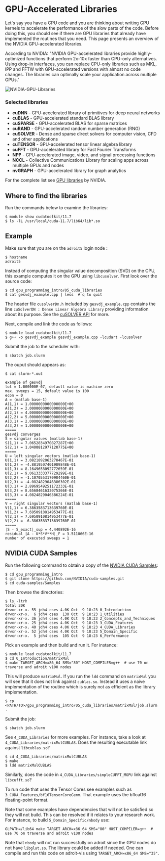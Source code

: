 # GPU-Accelerated Libraries

Let's say you have a CPU code and you are thinking about writing GPU kernels to accelerate the performance of the slow parts of the code. Before doing this, you should see if there are GPU libraries that already have implemented the routines that you need. This page presents an overview of the NVIDIA GPU-accelerated libraries.

According to NVIDIA: "NVIDIA GPU-accelerated libraries provide highly-optimized functions that perform 2x-10x faster than CPU-only alternatives. Using drop-in interfaces, you can replace CPU-only libraries such as MKL, IPP and FFTW with GPU-accelerated versions with almost no code changes. The libraries can optimally scale your application across multiple GPUs."

![NVIDIA-GPU-Libraries](https://developer.nvidia.com/sites/default/files/pictures/2017/acceleration.png)

### Selected libraries

+ **cuDNN** - GPU-accelerated library of primitives for deep neural networks
+ **cuBLAS** - GPU-accelerated standard BLAS library
+ **cuSPARSE** - GPU-accelerated BLAS for sparse matrices
+ **cuRAND** - GPU-accelerated random number generation (RNG)
+ **cuSOLVER** - Dense and sparse direct solvers for computer vision, CFD and other applications
+ **cuTENSOR** - GPU-accelerated tensor linear algebra library
+ **cuFFT** - GPU-accelerated library for Fast Fourier Transforms
+ **NPP** - GPU-accelerated image, video, and signal processing functions
+ **NCCL** - Collective Communications Library for scaling apps across multiple GPUs and nodes
+ **nvGRAPH** - GPU-accelerated library for graph analytics

For the complete list see [GPU libraries](https://developer.nvidia.com/gpu-accelerated-libraries) by NVIDIA.

## Where to find the libraries

Run the commands below to examine the libraries:

```
$ module show cudatoolkit/11.7
$ ls -lL /usr/local/cuda-11.7/lib64/lib*.so
```

## Example

Make sure that you are on the `adroit5` login node :

```
$ hostname
adroit5
```

Instead of computing the singular value decomposition (SVD) on the CPU, this example computes it on the GPU using `libcusolver`. First look over the source code:

```
$ cd gpu_programming_intro/05_cuda_libraries
$ cat gesvdj_example.cpp | less  # q to quit
```

The header file `cusolverDn.h` included by `gesvdj_example.cpp` contains the line `cuSolverDN : Dense Linear Algebra Library` providing information about its purpose. See the [cuSOLVER API](https://docs.nvidia.com/cuda/cusolver/index.html) for more.


Next, compile and link the code as follows:

```
$ module load cudatoolkit/11.7
$ g++ -o gesvdj_example gesvdj_example.cpp -lcudart -lcusolver
```

Submit the job to the scheduler with:

```
$ sbatch job.slurm
```

The ouput should appears as:

```
$ cat slurm-*.out

example of gesvdj 
tol = 1.000000E-07, default value is machine zero 
max. sweeps = 15, default value is 100
econ = 0 
A = (matlab base-1)
A(1,1) = 1.0000000000000000E+00
A(1,2) = 2.0000000000000000E+00
A(2,1) = 4.0000000000000000E+00
A(2,2) = 5.0000000000000000E+00
A(3,1) = 2.0000000000000000E+00
A(3,2) = 1.0000000000000000E+00
=====
gesvdj converges 
S = singular values (matlab base-1)
S(1,1) = 7.0652834970827287E+00
S(2,1) = 1.0400812977120775E+00
=====
U = left singular vectors (matlab base-1)
U(1,1) = 3.0821892063278467E-01
U(1,2) = -4.8819507401989848E-01
U(1,3) = 8.1649658092772659E-01
U(2,1) = 9.0613333377729299E-01
U(2,2) = -1.1070553170904460E-01
U(2,3) = -4.0824829046386302E-01
U(3,1) = 2.8969549251172333E-01
U(3,2) = 8.6568461633075366E-01
U(3,3) = 4.0824829046386224E-01
=====
V = right singular vectors (matlab base-1)
V(1,1) = 6.3863583713639760E-01
V(1,2) = 7.6950910814953477E-01
V(2,1) = 7.6950910814953477E-01
V(2,2) = -6.3863583713639760E-01
=====
|S - S_exact|_sup = 4.440892E-16 
residual |A - U*S*V**H|_F = 3.511066E-16 
number of executed sweeps = 1
```

## NVIDIA CUDA Samples

Run the following command to obtain a copy of the [NVIDIA CUDA Samples](https://github.com/NVIDIA/cuda-samples):

```
$ cd gpu_programming_intro
$ git clone https://github.com/NVIDIA/cuda-samples.git
$ cd cuda-samples/Samples
```

Then browse the directories:

```
$ ls -ltrh
total 20K
drwxr-xr-x. 55 jdh4 cses 4.0K Oct  9 18:23 0_Introduction
drwxr-xr-x.  6 jdh4 cses  130 Oct  9 18:23 1_Utilities
drwxr-xr-x. 36 jdh4 cses 4.0K Oct  9 18:23 2_Concepts_and_Techniques
drwxr-xr-x. 25 jdh4 cses 4.0K Oct  9 18:23 3_CUDA_Features
drwxr-xr-x. 40 jdh4 cses 4.0K Oct  9 18:23 4_CUDA_Libraries
drwxr-xr-x. 52 jdh4 cses 4.0K Oct  9 18:23 5_Domain_Specific
drwxr-xr-x.  5 jdh4 cses  105 Oct  9 18:23 6_Performance
```

Pick an example and then build and run it. For instance:

```
$ module load cudatoolkit/11.7
$ cd 0_Introduction/matrixMul
$ make TARGET_ARCH=x86_64 SMS="80" HOST_COMPILER=g++  # use 70 on traverse and adroit v100 nodes
```

This will produce `matrixMul`. If you run the `ldd` command on `matrixMul` you will see that it does not link against `cublas.so`. Instead it uses a naive implementation of the routine which is surely not as efficient as the library implementation.

```
$ cp <PATH/TO>/gpu_programming_intro/05_cuda_libraries/matrixMul/job.slurm .
```

Submit the job:

```
$ sbatch job.slurm
```

See `4_CUDA_Libraries` for more examples. For instance, take a look at `4_CUDA_Libraries/matrixMulCUBLAS`. Does the resulting executable link against `libcublas.so`?

```
$ cd 4_CUDA_Libraries/matrixMulCUBLAS
$ make
$ ldd matrixMulCUBLAS
```

Similarly, does the code in `4_CUDA_Libraries/simpleCUFFT_MGPU` link against `libcufft.so`?

To run code that uses the Tensor Cores see examples such as `3_CUDA_Features/bf16TensorCoreGemm`. That example uses the bfloat16 floating-point format.

Note that some examples have dependencies that will not be satisfied so they will not build. This can be resolved if it relates to your research work. For instance, to build `5_Domain_Specific/nbody` use:

```
GLPATH=/lib64 make TARGET_ARCH=x86_64 SMS="80" HOST_COMPILER=g++  # use 70 on traverse and adroit v100 nodes
```

Note that `nbody` will not run successfully on adroit since the GPU nodes do not have `libglut.so`. The library could be added if needed. One can compile and run this code on adroit-vis using `TARGET_ARCH=x86_64 SMS="35"`.
